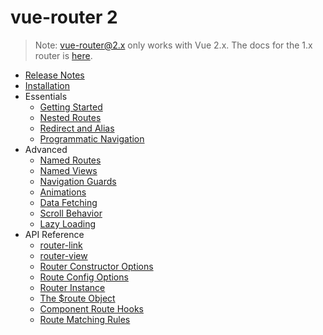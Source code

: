 # vue-router 2

> Note: vue-router@2.x only works with Vue 2.x. The docs for the 1.x router is [here](https://github.com/vuejs/vue-router/tree/1.0/docs/en).

- [Release Notes](https://github.com/vuejs/vue-router/releases)
- [Installation](installation.md)
- Essentials
  - [Getting Started](essentials/getting-started.md)
  - [Nested Routes](essentials/nested-routes.md)
  - [Redirect and Alias](essentials/redirect-and-alias.md)
  - [Programmatic Navigation](essentials/navigation.md)
- Advanced
  - [Named Routes](advanced/named-routes.md)
  - [Named Views](advanced/named-views.md)
  - [Navigation Guards](advanced/navigation-guards.md)
  - [Animations](advanced/animations.md)
  - [Data Fetching](advanced/data-fetching.md)
  - [Scroll Behavior](advanced/scroll-behavior.md)
  - [Lazy Loading](advanced/lazy-loading.md)
- API Reference
  - [router-link](api/router-link.md)
  - [router-view](api/router-view.md)
  - [Router Constructor Options](api/options.md)
  - [Route Config Options](api/route-config.md)
  - [Router Instance](api/router-instance.md)
  - [The $route Object](api/route-object.md)
  - [Component Route Hooks](api/component-hooks.md)
  - [Route Matching Rules](api/matching.md)
